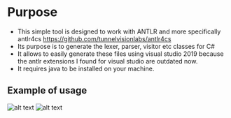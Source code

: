 
# Purpose

   * This simple tool is designed to work with ANTLR and more specifically antlr4cs https://github.com/tunnelvisionlabs/antlr4cs 
   * Its purpose is to generate the lexer, parser, visitor etc classes for C#
   * It allows to easily generate these files using visual studio 2019 because the antlr extensions I found for visual studio are outdated now.
   * It requires java to be installed on your machine.

## Example of usage

   ![alt text](https://i.imgur.com/yAtisHb.png)
   ![alt text](https://i.imgur.com/p6xMma0.png)
   

